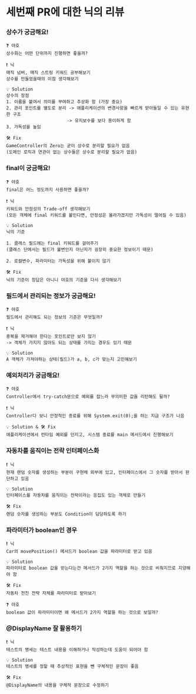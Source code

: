 # 세번째 PR에 대한 닉의 리뷰

### 상수가 궁금해요!

    ❓ 야호
    상수화는 어떤 단위까지 진행하면 좋을까?

    ❗️ 닉
    매직 넘버, 매직 스트링 키워드 공부해보기
    상수를 만들었을때의 이점 생각해보기

    💡 Solution
    상수의 장점
    1. 이름을 붙여서 의미를 부여하고 추상화 함 (가장 중요)
    2. 관리 포인트를 별도로 분리 -> 애플리케이션의 변경사항을 빠르게 받아들일 수 있는 유현한 구조
                           -> 유지보수를 보다 용이하게 함
    3. 가독성을 높임

    🛠 Fix
    GameController의 Zero는 굳이 상수로 분리할 필요가 없음
    (도메인 로직과 연관이 없는 상수들은 상수로 분리할 필요가 없음)

### final이 궁금해요!

    ❓ 야호
    final은 어느 정도까지 사용하면 좋을까?

    ❗️ 닉
    키워드와 안정성의 Trade-off 생각해보기
    (모든 객체에 final 키워드를 붙인다면, 안정성은 올라가겠지만 가독성이 떨어질 수 있음)

    💡 Solution
    닉의 기준

    1. 클래스 필드에는 final 키워드를 걸어주기
    (클래스 단에서는 필드가 불변인지 아닌지가 굉장히 중요한 정보이기 때문)

    2. 로컬변수, 파라미터는 가독성을 위해 붙이지 않기

    🛠 Fix
    닉의 기준이 정답은 아니니 야호의 기준을 다시 생각해보기

### 필드에서 관리되는 정보가 궁금해요!

    ❓ 야호
    필드에서 관리해도 되는 정보의 기준은 무엇일까?

    ❗️ 닉
    중복을 제거해야 한다는 포인트로만 보지 않기
    -> 객체가 가지지 않아도 되는 상태를 가지는 경우도 있기 때문

    💡 Solution
    A 객체가 가져야하는 상태(필드)가 a, b, c가 맞는지 고민해보기

### 예외처리가 궁금해요!

    ❓ 야호
    Controller에서 try-catch문으로 예외를 잡느라 무의미한 값을 리턴해도 될까?

    ❗️ 닉
    Controller다 보니 안정적인 종료를 위해 System.exit(0);을 하는 지금 구조가 나음

    💡 Solution & 🛠 Fix
    애플리케이션에서 런타임 예외를 던지고, 시스템 종료를 main 메서드에서 진행해보기

### 자동차를 움직이는 전략 인터페이스화

    ❗️ 닉
    현재 랜덤 숫자를 생성하는 부분이 구현체 외부에 있고, 인터페이스에서 그 숫자를 받아서 판단하고 있음

    💡 Solution
    인터페이스를 자동차를 움직이는 전략이라는 응집도 있는 객체로 만들기

    🛠 Fix
    랜덤 숫자를 생성하는 부분도 Condition이 담당하도록 하기

### 파라미터가 boolean인 경우

    ❗️ 닉
    Car의 movePosition() 메서드가 boolean 값을 파라미터로 받고 있음

    💡 Solution
    파라미터로 boolean 값을 받는다는건 메서드가 2가지 역할을 하는 것으로 비춰지므로 지양해야 함

    🛠 Fix
    자동차 전진 전략 자체를 파라미터로 받아보기

    ❓ 야호
    boolean 값이 파라미터이면 왜 메서드가 2가지 역할을 하는 것으로 보일까?

### @DisplayName 잘 활용하기

    ❗️ 닉
    테스트의 명세는 테스트 내용을 이해하거나 작성하는데 도움이 되어야 함

    💡 Solution
    테스트의 명세를 정할 때 추상적인 표현을 뺀 구체적인 문장이 좋음

    🛠 Fix
    @DisplayName의 내용을 구체적 문장으로 수정하기
